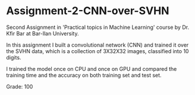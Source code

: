 # Assignment-2-CNN-over-SVHN
Second Assignment in 'Practical topics in Machine Learning' course by Dr. Kfir Bar at Bar-Ilan University.

In this assignment I built a convolutional network (CNN) and trained it over the SVHN data, which is a collection of 3X32X32 images, classified into 10 digits.

I trained the model once on CPU and once on GPU and compared the training time and the accuracy on both training set and test set.

Grade: 100
